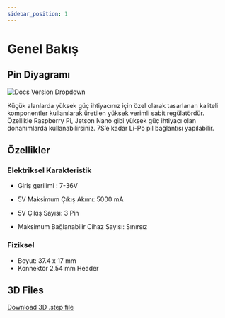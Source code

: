 ```yaml
---
sidebar_position: 1
---
```


# Genel Bakış

## Pin Diyagramı

![Docs Version Dropdown](https://viyalab.com/wp-content/uploads/2023/07/Buck.webp)

Küçük alanlarda yüksek güç ihtiyacınız için özel olarak tasarlanan kaliteli komponentler kullanılarak üretilen yüksek verimli sabit regülatördür. Özellikle Raspberry Pi, Jetson Nano gibi yüksek güç ihtiyacı olan donanımlarda kullanabilirsiniz. 7S’e kadar Li-Po pil bağlantısı yapılabilir.

## Özellikler

### Elektriksel Karakteristik

- Giriş gerilimi : 7-36V

- 5V Maksimum Çıkış Akımı: 5000 mA

- 5V Çıkış Sayısı: 3 Pin

- Maksimum Bağlanabilir Cihaz Sayısı: Sınırsız

### Fiziksel

- Boyut: 37.4 x 17 mm
- Konnektör 2,54 mm Header

## 3D Files

[Download 3D .step file](https://drive.google.com/uc?export=download&id=1DKiN3eRPusFeRFXMPH6H1aFpE_0cGt0K)